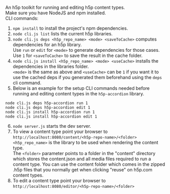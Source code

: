 An h5p toolkit for running and editing h5p content types.  
Make sure you have NodeJS and npm installed.  
CLI commands:
1. `npm install` to install the project's npm dependencies.
2. `node cli.js list` lists the current h5p libraries.
3. `node cli.js deps <h5p_repo_name> <mode> <saveToCache>` computes dependencies for an h5p library.  
Use `run` or `edit` for `<mode>` to generate dependencies for those cases.  
Use `1` for `<saveToCache>` to save the result in the cache folder.
4. `node cli.js install <h5p_repo_name> <mode> <useCache>` installs the dependencies in the libraries folder.  
`<mode>` is the same as above and `<useCache>` can be `1` if you want it to use the cached deps if you generated them beforehand using the `deps` cli command.
5. Below is an example for the setup CLI commands needed before running and editing content types in the `h5p-accordion` library.
```
node cli.js deps h5p-accordion run 1
node cli.js deps h5p-accordion edit 1
node cli.js install h5p-accordion run 1
node cli.js install h5p-accordion edit 1
```
6. `node server.js` starts the dev server.
7. To view a content type point your browser to  
`http://localhost:8080/content/<h5p-repo-name>/<folder>`  
`<h5p_repo_name>` is the library to be used when rendering the content type.  
The `<folder>` parameter points to a folder in the "content" directory which stores the content.json and all media files required to run a content type. You can use the content folder which comes in the zipped .h5p files that you normally get when clicking "reuse" on h5p.com content types.
8. To edit a content type point your browser to
`http://localhost:8080/editor/<h5p-repo-name>/<folder>`
